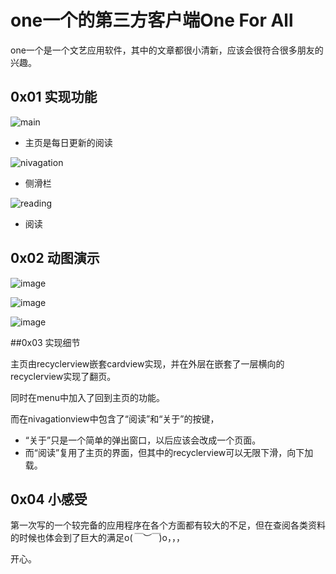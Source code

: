 # one一个的第三方客户端One For All

one一个是一个文艺应用软件，其中的文章都很小清新，应该会很符合很多朋友的兴趣。

## 0x01 实现功能
![main](https://github.com/yjosx/OneForAll/blob/master/screenshoots/Screenshot_1550974397.png)

- 主页是每日更新的阅读

![nivagation](https://github.com/yjosx/OneForAll/blob/master/screenshoots/Screenshot_1550974500.png)

- 侧滑栏

![reading](https://github.com/yjosx/OneForAll/blob/master/screenshoots/Screenshot_1550974514.png)

- 阅读

## 0x02 动图演示

![image](https://github.com/yjosx/OneForAll/blob/master/screenshoots/TIM%E5%9B%BE%E7%89%8720190224110437.gif)

![image](https://github.com/yjosx/OneForAll/blob/master/screenshoots/TIM%E5%9B%BE%E7%89%8720190224110447.gif)

![image](https://github.com/yjosx/OneForAll/blob/master/screenshoots/TIM%E5%9B%BE%E7%89%8720190224110453.gif)

##0x03  实现细节

主页由recyclerview嵌套cardview实现，并在外层在嵌套了一层横向的recyclerview实现了翻页。

同时在menu中加入了回到主页的功能。

而在nivagationview中包含了“阅读”和“关于”的按键，

- “关于”只是一个简单的弹出窗口，以后应该会改成一个页面。
- 而“阅读”复用了主页的界面，但其中的recyclerview可以无限下滑，向下加载。

## 0x04 小感受

第一次写的一个较完备的应用程序在各个方面都有较大的不足，但在查阅各类资料的时候也体会到了巨大的满足o(*￣︶￣*)o，，，

开心。
